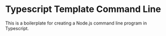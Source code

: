 Typescript Template Command Line
================================

This is a boilerplate for creating a Node.js command line program in Typescript.
